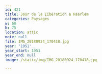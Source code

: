 ```yaml
---
id: 421
title: Jour de la Iibération a Haarlem
categories: Paysages
w: 60
h: 75
location: attic
note: null
file: IMG_20180924_170418.jpg
year: '1951'
year_start: 1951
year_end: null
image: /static/img/IMG_20180924_170418.jpg

---
```

